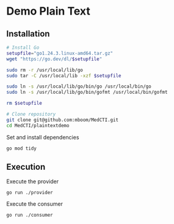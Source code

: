 Demo Plain Text
===============

Installation
------------

```bash
# Install Go
setupfile="go1.24.3.linux-amd64.tar.gz"
wget "https://go.dev/dl/$setupfile"

sudo rm -r /usr/local/lib/go
sudo tar -C /usr/local/lib -xzf $setupfile

sudo ln -s /usr/local/lib/go/bin/go /usr/local/bin/go
sudo ln -s /usr/local/lib/go/bin/gofmt /usr/local/bin/gofmt

rm $setupfile

# Clone repository
git clone git@github.com:mboom/MedCTI.git
cd MedCTI/plaintextdemo
```

Set and install dependencies

    go mod tidy

Execution
---------

Execute the provider

    go run ./provider

Execute the consumer

    go run ./consumer